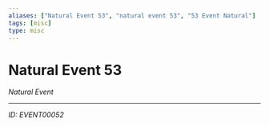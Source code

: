 ```yaml
---
aliases: ["Natural Event 53", "natural event 53", "53 Event Natural"]
tags: [misc]
type: misc
---
```


# Natural Event 53

*Natural Event*

---
*ID: EVENT00052*